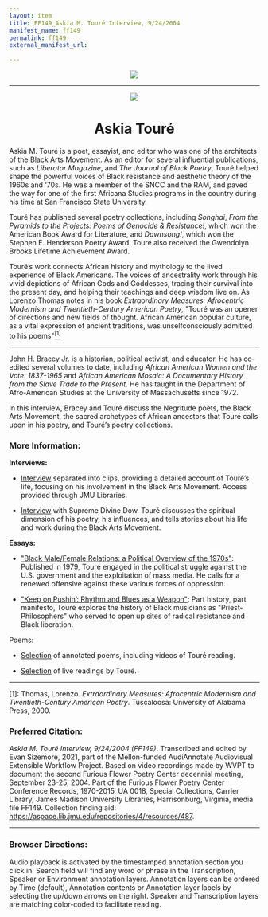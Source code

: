 ```yaml
---
layout: item
title: FF149_Askia M. Touré Interview, 9/24/2004
manifest_name: ff149
permalink: ff149
external_manifest_url: 

---
```

<!-- Add an essay or interpretive material below this line,
using HTML or markdown.  Do not modify this file above this line -->
<p style="text-align:center"><img src="https://www.jmu.edu/_images/furiousflower/furious-flower-logo.jpg"></p>
<hr>
<p style="text-align:center"><img src="https://furiousflower.org/wp-content/uploads/2019/04/17400EOS1d_9.24.04_178.jpg"></p>
<h1 style="text-align:center">Askia Touré</h1>
<p>Askia M. Touré is a poet, essayist, and editor who was one of the architects of the Black Arts Movement. As an editor for several influential publications, such as <i>Liberator Magazine</i>, and <i>The Journal of Black Poetry</i>, Touré helped shape the powerful voices of Black resistance and aesthetic theory of the 1960s and ‘70s. He was a member of the SNCC and the RAM, and paved the way for one of the first Africana Studies programs in the country during his time at San Francisco State University.</p>
<p>Touré has published several poetry collections, including <i>Songhai</i>, <i>From the Pyramids to the Projects: Poems of Genocide & Resistance!</i>, which won the American Book Award for Literature, and <i>Dawnsong!</i>, which won the Stephen E. Henderson Poetry Award. Touré also received the Gwendolyn Brooks Lifetime Achievement Award.</p>
<p>Touré’s work connects African history and mythology to the lived experience of Black Americans. The voices of ancestrality work through his vivid depictions of African Gods and Goddesses, tracing their survival into the present day, and helping their teachings and deep wisdom live on. As Lorenzo Thomas notes in his book <i>Extraordinary Measures: Afrocentric Modernism and Twentieth-Century American Poetry</i>, "Touré was an opener of directions and new fields of thought. African American popular culture, as a vital expression of ancient traditions, was unselfconsciously admitted to his poems"<a href="#fn1"><sup>[1]</sup></a></p> 
<hr>
<p><a href="https://www.umass.edu/afroam/member/john-bracey">John H. Bracey Jr.</a> is a historian, political activist, and educator. He has co-edited several volumes to date, including <i>African American Women and the Vote: 1837-1965</i> and <i>African American Mosaic: A Documentary History from the Slave Trade to the Present</i>. He has taught in the Department of Afro-American Studies at the University of Massachusetts since 1972.</p>

<p>In this interview, Bracey and Touré discuss the Negritude poets, the Black Arts Movement, the sacred archetypes of African ancestors that Touré calls upon in his poetry, and Touré’s poetry collections.</p>

<h3>More Information:</h3>

<b>Interviews:</b>
<ul><li><p><a href="https://www.thehistorymakers.org/biography/askia-toure-41">Interview</a> separated into clips, providing a detailed account of Touré’s life, focusing on his involvement in the Black Arts Movement. Access provided through JMU Libraries.</p></li></ul>
<ul><li><p><a href="https://blackwritersmuseum.com/media.html">Interview</a> with Supreme Divine Dow. Touré discusses the spiritual dimension of his poetry, his influences, and tells stories about his life and work during the Black Arts Movement.</p></li></ul>

<b>Essays:</b>
<ul><li><p><a href="https://www.jstor.org/stable/41163856">"Black Male/Female Relations: a Political Overview of the 1970s"</a>: Published in 1979, Touré engaged in the political struggle against the U.S. government and the exploitation of mass media. He calls for a renewed offensive against these various forces of oppression.</p></li></ul>
<ul><li><p><a href="https://www.jstor.org/stable/j.ctt5vk2mr.16">"Keep on Pushin’: Rhythm and Blues as a Weapon"</a>: Part history, part manifesto, Touré explores the history of Black musicians as "Priest-Philosophers" who served to open up sites of radical resistance and Black liberation.</p></li></ul>

<p>Poems:</p>
<ul><li><p><a href="https://furiousflower.org/askia-toure">Selection</a> of annotated poems, including videos of Touré reading.</p></li></ul>
<ul><li><p><a href="http://492cafe.org/audio/people/toure.askia">Selection</a> of live readings by Touré.</p></li></ul>
<hr>
<p><a name="fn1">[1]</a>: Thomas, Lorenzo. <i>Extraordinary Measures: Afrocentric Modernism and Twentieth-Century American Poetry</i>. Tuscaloosa: University of Alabama Press, 2000.</p>
<h3>Preferred Citation:</h3>
<i>Askia M. Touré Interview, 9/24/2004 (FF149)</i>. Transcribed and edited by Evan Sizemore, 2021, part of the Mellon-funded AudiAnnotate Audiovisual Extensible Workflow Project. Based on video recordings made by WVPT to document the second Furious Flower Poetry Center decennial meeting, September 23-25, 2004. Part of the Furious Flower Poetry Center Conference Records, 1970-2015, UA 0018, Special Collections, Carrier Library, James Madison University Libraries, Harrisonburg, Virginia, media file FF149. Collection finding aid: <a href="https://aspace.lib.jmu.edu/repositories/4/resources/487">https://aspace.lib.jmu.edu/repositories/4/resources/487</a>.
<hr>
<h3>Browser Directions:</h3> 
Audio playback is activated by the timestamped annotation section you click in. Search field will find any word or phrase in the Transcription, Speaker or Environment annotation layers. Annotation layers can be ordered by Time (default), Annotation contents or Annotation layer labels by selecting the up/down arrows on the right. Speaker and Transcription layers are matching color-coded to facilitate reading.
